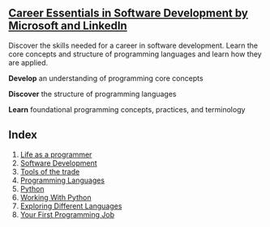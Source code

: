 ## [Career Essentials in Software Development by Microsoft and LinkedIn](https://www.linkedin.com/learning/paths/career-essentials-in-software-development-by-microsoft-and-linkedin)
Discover the skills needed for a career in software development. Learn the core concepts and structure of programming languages and learn how they are applied.

**Develop** an understanding of programming core concepts

**Discover** the structure of programming languages

**Learn** foundational programming concepts, practices, and terminology

## Index
1. [Life as a programmer](study_drive/Software_Development/001_career_skills_in_software_development/01_life_as_a_programmer.md)
2. [Software Development](study_drive/Software_Development/001_career_skills_in_software_development/02_software_development.md)
3. [Tools of the trade](study_drive/Software_Development/001_career_skills_in_software_development/03_tools_of_the_trade.md)
4. [Programming Languages](study_drive/Software_Development/001_career_skills_in_software_development/04_programming_languages.md)
5. [Python](study_drive/Software_Development/001_career_skills_in_software_development/05_python.md)
6. [Working With Python](study_drive/Software_Development/001_career_skills_in_software_development/06_working_with_python.md)
7. [Exploring Different Languages](study_drive/Software_Development/001_career_skills_in_software_development/07_exploring_different_languages.md)
8. [Your First Programming Job](study_drive/Software_Development/001_career_skills_in_software_development/08_your_first_programming_job.md)


